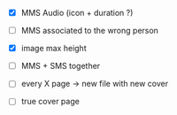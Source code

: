 - [x] MMS Audio (icon + duration ?)
- [ ] MMS associated to the wrong person
- [x] image max height
- [ ] MMS + SMS together

- [ ] every X page → new file with new cover
- [ ] true cover page
